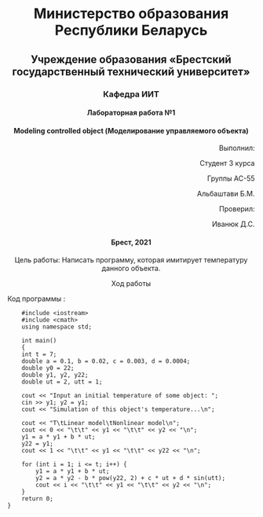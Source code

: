 # <p align="center"> Министерство образования Республики Беларусь </p>

## <p align="center"> Учреждение образования «Брестский государственный технический университет»</p>

### <p align="center"> Кафедра ИИТ</p>



#### <p align="center">Лабораторная работа №1</p>

#### <p align="center">Modeling controlled object (Моделирование управляемого объекта)</p>

<p align="right" >Выполнил: </p>

<p align="right" >Студент 3 курса</p>

<p align="right" >Группы АС-55</p>

<p align="right" >Альбаштави Б.М.</p>

<p align="right" >Проверил:</p>

<p align="right" >Иванюк Д.С.</p>

#### <p align="center">Брест, 2021</p>

<p align="center">Цель работы: Написать программу, которая имитирует температуру данного объекта.</p>

<p align="center">Ход работы </p>

Код программы :
```
    #include <iostream>
    #include <cmath>
    using namespace std;

    int main() 
    {
    int t = 7;
    double a = 0.1, b = 0.02, c = 0.003, d = 0.0004;
    double y0 = 22;
    double y1, y2, y22;
    double ut = 2, utt = 1;

    cout << "Input an initial temperature of some object: ";
    cin >> y1; y2 = y1;
    cout << "Simulation of this object's temperature...\n";

    cout << "T\tLinear model\tNonlinear model\n";
    cout << 0 << "\t\t" << y1 << "\t\t" << y2 << "\n";
    y1 = a * y1 + b * ut;
    y22 = y1;
    cout << 1 << "\t\t" << y1 << "\t\t" << y22 << "\n";

    for (int i = 1; i <= t; i++) {
        y1 = a * y1 + b * ut;
        y2 = a * y2 - b * pow(y22, 2) + c * ut + d * sin(utt);
        cout << i << "\t\t" << y1 << "\t\t" << y2 << "\n";
    }
    return 0;
}
```
